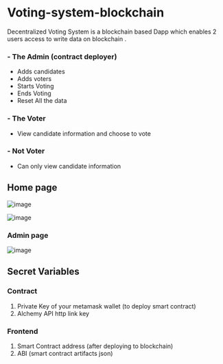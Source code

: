 # Voting-system-blockchain

Decentralized Voting System is a blockchain based Dapp which enables 2 users access to write data on blockchain .

### - The Admin (contract deployer)
  - Adds candidates
  - Adds voters
  - Starts Voting 
  - Ends Voting
  - Reset All the data


### - The Voter 
  - View candidate information and choose to vote

### - Not Voter
  - Can only view candidate information 

## Home page
![image](https://user-images.githubusercontent.com/84982038/169947707-a7945100-43d5-4be8-91df-6bd795f1aa4d.png)

![image](https://user-images.githubusercontent.com/84982038/169947810-ab844e76-58ba-4bcf-a04c-31478ad74324.png)

### Admin page
![image](https://user-images.githubusercontent.com/84982038/169947851-65acbeaf-ea7a-4b66-9dc2-7f1372ecc8f4.png)



## Secret Variables

### Contract

1. Private Key of your metamask wallet (to deploy smart contract)
2. Alchemy API http link key

### Frontend

1. Smart Contract address (after deploying to blockchain)
2. ABI (smart contract artifacts json) 

